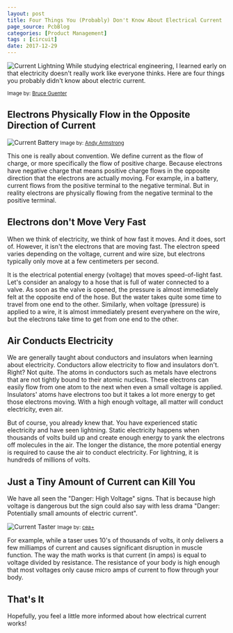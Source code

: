 ```yaml
---
layout: post
title: Four Things You (Probably) Don't Know About Electrical Current
page_source: PcbBlog
categories: [Product Management]
tags : [circuit]
date: 2017-12-29
---
```



![Current Lightning](/images/electrical-current-lightning.jpg)
While studying electrical engineering, I learned early on that electricity doesn't really work like everyone thinks. Here are four things you probably didn't know about electric current.

<small>Image by: <a href="https://www.flickr.com/photos/10154402@N03/2840585154/in/photolist-5k1K17-afKQPF-4Kus7-9QNeuy-6Jo9sa-dH5Q17-6Jo9qT-ahBXWr-fKod5s-6JsdVo-pdyXvV-abdH5w-4FSSGh-7nYUdx-aBCgBp-7o2Qjr-abaEVt-6yQ8Cb-4Ym8Nq-jfDdr-afNBbY-qptTt-abaHnr-6yQ7Bd-bTyMMK-bEE7Dm-bTyQiF-bTyNy8-9QGfu7-bEE6if-bEE6DA-6G2zjd-9QDpw2-qTYvH7-4YCugc-5dvYkd-5eaMTw-gK1D2y-4Uf9dQ-88isW2-9QEwdL-8JAyJo-T8pHYD-8JAz3U-6d6JZh-7wkrwj-7vErDA-aewo2i-59BnSF-8Yhdpt">Bruce Guenter</a></small>

## Electrons Physically Flow in the Opposite Direction of Current

![Current Battery](/images/electrical-current-battery.jpg)
<small>Image by: <a href="https://www.flickr.com/photos/andyarmstrong/190078748/in/photolist-hNcMN-4XpHv6-Hg1rRz-9b1CSY-DrLxqE-e1CTR8-awHFrS-5oBLZh-9uvRdX-nkJehk-9uyRzm-cpg9f-51Gxth-8v4FZw-jMRhX-8mXeU-MYHwCD-NP4yDn-f3LfTr-NLuWTm-f3Lge6-3m7fC-S84ZbB-rBjqX-exnwi1-BBTZ87-7SN5K6-7SN5Wv-83JXcv-3jLmyh-D7e1Jh-a2nroW-7SRHmd-7SN66T-7SN5Rr-S5utvU-S84Z2Z-74YSJu-eK1VVR-jKUAb-S862Fe-b9zXep-S852WX-4JJPRr-5nn2nU-7Bcw32-m6q2x-e7GXHq-e7BgkF-EWASz">Andy Armstrong</a></small>

This one is really about convention. We define current as the flow of charge, or more specifically the flow of positive charge. Because electrons have negative charge that means positive charge flows in the opposite direction that the electrons are actually moving. For example, in a battery, current flows from the positive terminal to the negative terminal. But in reality electrons are physically flowing from the negative terminal to the positive terminal.

## Electrons don't Move Very Fast

When we think of electricity, we think of how fast it moves. And it does, sort of. However, it isn't the electrons that are moving fast. The electron speed varies depending on the voltage, current and wire size, but electrons typically only move at a few centimeters per second.

It is the electrical potential energy (voltage) that moves speed-of-light fast. Let's consider an analogy to a hose that is full of water connected to a valve. As soon as the valve is opened, the pressure is almost immediately felt at the opposite end of the hose. But the water takes quite some time to travel from one end to the other. Similarly, when voltage (pressure) is applied to a wire, it is almost immediately present everywhere on the wire, but the electrons take time to get from one end to the other.

## Air Conducts Electricity

We are generally taught about conductors and insulators when learning about electricity. Conductors allow electricity to flow and insulators don't. Right? Not quite. The atoms in conductors such as metals have electrons that are not tightly bound to their atomic nucleus. These electrons can easily flow from one atom to the next when even a small voltage is applied. Insulators' atoms have electrons too but it takes a lot more energy to get those electrons moving. With a high enough voltage, all matter will conduct electricity, even air.

But of course, you already knew that. You have experienced static electricity and have seen lightning.  Static electricity happens when thousands of volts build up and create enough energy to yank the electrons off molecules in the air. The longer the distance, the more potential energy is required to cause the air to conduct electricity.  For lightning, it is hundreds of millions of volts.

## Just a Tiny Amount of Current can Kill You

We have all seen the "Danger: High Voltage" signs. That is because high voltage is dangerous but the sign could also say with less drama "Danger: Potentially small amounts of electric current".

![Current Taster](/images/electrical-current-taser.png)
<small>Image by: <a href="https://www.flickr.com/photos/centralasian/4627311692/in/photolist-83Uby5-a9zYHf-8ic6z2-7k7p71-AcXDv9-6B4LZR-7DFpj2-9bJzbp-4Z5FoV-6vABhR-4dPyRW-95YnGk-8X5Wk-6vtyRi-96evQH-jhQMRQ-8X7ve-dWzuGK-dtxRBv-oUghni-72vqix-dVrfye-dViPZ2-dVrgfP-acpuWL-95LTdb-jhNKGk-96hFiY-96hxAo-96hBsh-hwAgto-FqJr9-5gdcde-46YobJ-dWzuKt-dWF8cY-jhNpMF-hggfwU-4RNAsV-5R6dYb-dWzut4-jhN5qV-oUf8yk-pbKyGt-dVpsrE-abzATc-dVwJ9E-pbHtvN-8P1BrM-oUgh6X">cea+</a></small>

For example, while a taser uses 10's of thousands of volts, it only delivers a few milliamps of current and causes significant disruption in muscle function. The way the math works is that current (in amps) is equal to voltage divided by resistance. The resistance of your body is high enough that most voltages only cause micro amps of current to flow through your body.

## That's It

Hopefully, you feel a little more informed about how electrical current works!
